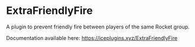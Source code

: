 # ExtraFriendlyFire
A plugin to prevent friendly fire between players of the same Rocket group.

Documentation available here: https://iceplugins.xyz/ExtraFriendlyFire
